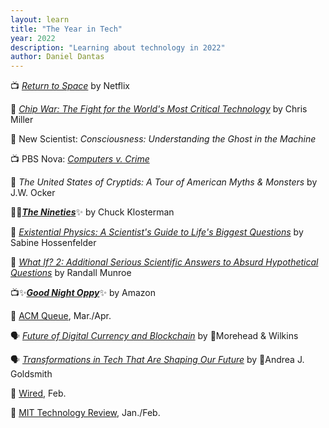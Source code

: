 ```yaml
---
layout: learn
title: "The Year in Tech"
year: 2022
description: "Learning about technology in 2022"
author: Daniel Dantas
---
```


📺 _[Return to Space](https://www.netflix.com/title/81111324)_ by Netflix <!-- 3/3/2025 -->

📕 [*Chip War: The Fight for the World's Most Critical Technology*](https://en.wikipedia.org/wiki/Chip_War:_The_Fight_for_the_World%27s_Most_Critical_Technology) by Chris Miller <!-- 11/18/2023 -->

📔 New Scientist: *Consciousness: Understanding the Ghost in the Machine* <!-- 10/6/2023 -->

📺 PBS Nova: [*Computers v. Crime*](https://www.pbs.org/video/computers-v-crime-um7cco/) <!-- 9/29/2023 -->

📕 *The United States of Cryptids: A Tour of American Myths & Monsters* by J.W. Ocker <!-- 9/5/2023 -->

📕✨[***The Nineties***](https://en.wikipedia.org/wiki/The_Nineties_(book))✨ by Chuck Klosterman <!-- 8/28/2023 -->

📕 [*Existential Physics: A Scientist's Guide to Life's Biggest Questions*](https://en.wikipedia.org/wiki/Existential_Physics) by Sabine Hossenfelder <!-- 5/13/2023 -->

📕 [*What If? 2: Additional Serious Scientific Answers to Absurd Hypothetical Questions*](https://en.wikipedia.org/wiki/What_If%3F_2_(book)) by Randall Munroe <!-- 5/3/2023 -->

📺✨[***Good Night Oppy***](https://www.amazon.com/Good-Night-Oppy-Ryan-White/dp/B0B8JR3XT8/)✨ by Amazon <!-- 1/4/2023 -->

📔 [ACM Queue](https://queue.acm.org/),  Mar./Apr. <!-- 7/6/2022 -->

🗣️ _[Future of Digital Currency and Blockchain](https://www.youtube.com/watch?v=ttH9JCXjbPE)_ by 🐯Morehead & Wilkins

🗣️ [_Transformations in Tech That Are Shaping Our Future_](https://engineering.princeton.edu/events/alumni-faculty-forum-transformations-tech-are-shaping-our-future) by 🐯Andrea J. Goldsmith

📔 [Wired](https://www.wired.com/), Feb. <!-- 2/7/2022 -->

📔 [MIT Technology Review](https://www.technologyreview.com/), Jan./Feb. <!-- 2/7/2022 -->
